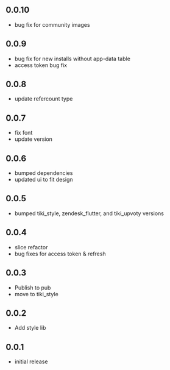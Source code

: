 ## 0.0.10

* bug fix for community images

## 0.0.9

* bug fix for new installs without app-data table
* access token bug fix

## 0.0.8

* update refercount type

## 0.0.7

* fix font
* update version

## 0.0.6

* bumped dependencies
* updated ui to fit design

## 0.0.5

* bumped tiki_style, zendesk_flutter, and tiki_upvoty versions

## 0.0.4

* slice refactor
* bug fixes for access token & refresh

## 0.0.3

* Publish to pub
* move to tiki_style

## 0.0.2

* Add style lib

## 0.0.1

* initial release
